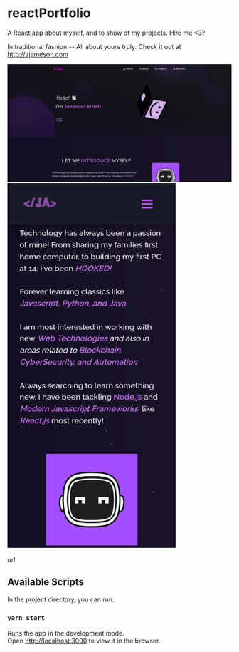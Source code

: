 # reactPortfolio

A React app about myself, and to show of my projects. Hire me <3?

In traditional fashion -- All about yours truly. 
Check it out at http://ajameson.com

![Alt text](/portfolioImg.png?raw=true "Optional Title")
<img src="portfolioImgPhone.png" alt="portfolioPhoneSizedImg" />


or!
## Available Scripts

In the project directory, you can run:

### `yarn start`

Runs the app in the development mode.\
Open [http://localhost:3000](http://localhost:3000) to view it in the browser.

